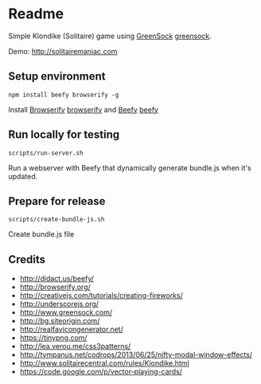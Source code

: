 Readme
======
Simple Klondike (Solitaire) game using [GreenSock] [greensock].

Demo: http://solitairemaniac.com


Setup environment
---
	npm install beefy browserify -g
Install [Browserify] [browserify] and [Beefy] [beefy]

Run locally for testing
---
    scripts/run-server.sh
Run a webserver with Beefy that dynamically generate bundle.js when it's updated.

Prepare for release
---
    scripts/create-bundle-js.sh
Create bundle.js file



Credits
---
* http://didact.us/beefy/
* http://browserify.org/
* http://creativejs.com/tutorials/creating-fireworks/
* http://underscorejs.org/
* http://www.greensock.com/
* http://bg.siteorigin.com/
* http://realfavicongenerator.net/
* https://tinypng.com/
* http://lea.verou.me/css3patterns/
* http://tympanus.net/codrops/2013/06/25/nifty-modal-window-effects/
* http://www.solitairecentral.com/rules/Klondike.html
* https://code.google.com/p/vector-playing-cards/

[greensock]:http://www.greensock.com/
[browserify]:http://browserify.org/
[beefy]:http://didact.us/beefy/
    